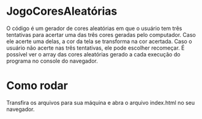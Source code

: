 # JogoCoresAleatórias
O código é um gerador de cores aleatórias em que o usuário tem três tentativas para acertar uma das três cores geradas pelo computador. Caso ele acerte uma delas, a cor da tela se transforma na cor acertada. Caso o usuário não acerte nas três tentativas, ele pode escolher recomeçar. 
É possível ver o array das cores aleatórias gerado a cada execução do programa no console do navegador.

# Como rodar
Transfira os arquivos para sua máquina e abra o arquivo index.html no seu navegador.
